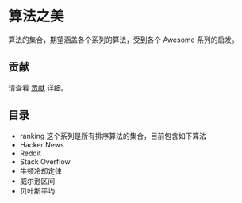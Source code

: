 # 算法之美
算法的集合，期望涵盖各个系列的算法，受到各个 Awesome 系列的启发。

## 贡献

请查看 [贡献](CONTRIBUTING.md) 详细。

## 目录

+ ranking 这个系列是所有排序算法的集合，目前包含如下算法
 + Hacker News
 + Reddit
 + Stack Overflow
 + 牛顿冷却定律
 + 威尔逊区间
 + 贝叶斯平均
